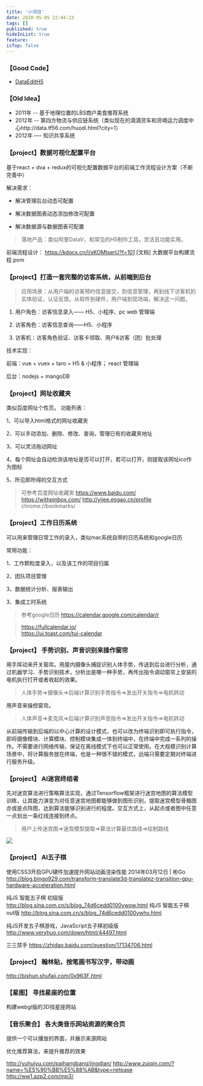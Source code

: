 ```yaml
---
title: '小项目'
date: 2020-05-05 22:44:23
tags: []
published: true
hideInList: true
feature: 
isTop: false
---
```

### 【Good Code】

* [DataEditH5](http://souxy.com/demo/edit.html)

### 【Old Idea】
* 2011年 -- 基于地理位置的LBS商户美食推荐系统
* 2012年 -- 第四方物流与供应链系统（类似现在的滴滴货车和货嘀运力调度中心http://data.tf56.com/huodi.html?city=1）
* 2012年 —- 知识共享系统


### 【project】数据可视化配置平台
基于react + dva + redux的可视化配置数据平台的前端工作流程设计方案（不断完善中）

解决需求：

+ 解决管理后台动态可配置

+ 解决数据图表动态添加修改可配置

+ 解决数据源与数据图表可配置

> 落地产品：类似阿里DataV，和常见的H5制作工具，灵活且功能实用。

前端流程设计：
https://kdocs.cn/l/sKOMtserU?f=101
[文档] 大数据平台构建流程.pom

### 【project】打造一套完整的访客系统，从前端到后台

> 应用场景：从用户端的访客预约信息提交，到信息管理，再到线下访客机的实体验证，认证反馈。从软件到硬件，用户端到现场端，解决这一问题。

1. 用户角色：访客信息录入—— H5、小程序、pc web 管理端

2. 访客角色：访客信息查询——H5、小程序

3. 访客机：访客角色验证、访客卡领取、用户&访客（团）批处理

技术实现：

前端：vue + vuex + taro = H5 & 小程序； react 管理端

后台：nodejs + mangoDB

<!-- 访客系统   会议预定系统   场馆预订系统  圣诞晚会抽票  摇奖系统  商品选购下订单  数据展示定制化平台 -->

<!-- ### 【project】赛车拉力***
实现平台：微信小游戏，实时对战3v3，2v2，个人障碍赛，个人竞速赛

故事一：巴音布鲁克赛道

故事二：罪恶都市赛道

故事伞：乡村赛道

实现技术栈：JS，webscoket，webgl3D，wechat SDK，nodejs，重力场

> 模型设计、技术选型可以参考 https://bruno-simon.com/  ，操控可以参考微信小游戏模式、王者荣耀、吃鸡模式
https://greensock.com/showcase/

 -->

### 【project】网址收藏夹
类似百度网址个性页。
功能列表：

1、可以导入html格式的网址收藏夹

2、可以手动添加、删除、修改、查询，管理已有的收藏夹地址

3、可以灵活拖动网址

4、每个网址会自动检测该地址是否可以打开，若可以打开，则提取该网址ico作为图标

5、所见即所得的交互方式

> 可参考百度网址收藏夹
https://www.baidu.com/
https://withpinbox.com/
http://yijee.esgao.cn/profile
chrome://bookmarks/


### 【project】工作日历系统
可以用来管理日常工作的录入，类似mac系统自带的日历系统和google日历

常用功能：

1、工作颗粒度录入，以及该工作的项目归属

2、团队项目管理

3、数据统计分析、报表输出

3、集成工时系统

> 参考google日历
https://calendar.google.com/calendar/r 

> https://fullcalendar.io/  
> https://ui.toast.com/tui-calendar

<!-- ### 【project】 精灵盒子

一种集成内置全息投影、AR效果的，正方体，大概45cm * 45cm * 45cm，里面的游戏，可以渲染成为场景，沙盘，建筑或者塔防游戏，可以给人以AR或者全息投影的真实效果，通过内置计算模块和六面投影屏幕，从外向内看到的就是很逼真的场景，用户可以通过手机app、或者游戏手柄来操作里面的人物进行任务闯关，值得实现的游戏有《纪念碑谷》、《生化危机》 -->

### 【project】 手势识别、声音识别来操作窗帘

用手挥动来开关窗帘。用屋内摄像头捕捉识别人体手势，传送到后台进行分析，通过机器学习、手势识别技术，分析出是哪一种手势，再传出指令调动窗帘上安装的电机执行打开或者收起的效果。
> 人体手势=>摄像头=>后端计算识别手势指令=>发出开关指令=>电机转动

用声音来操控窗帘。
> 人体声音=>麦克风=>后端计算识别声音指令=>发出开关指令=>电机转动

从前端传输到后端的以中心计算的设计模式，也可以改为终端识别即可执行指令，即将摄像模块、计算模块、控制模块集成一体到终端中，在终端中完成一系列的操作。不需要进行网络传输，保证在离线模式下也可以正常使用。在大规模识别计算场景中，将计算服务放在终端，也是一种很不错的模式，远端只需要定期对终端进行服务升级。

### 【project】 AI迷宫终结者

先对迷宫算法进行策略算法实现，通过Tensorflow框架进行迷宫地图的算法模型训练，让其能力演变为对任意迷宫地图都能够做到图形识别，提取迷宫模型骨骼图亦或是点阵图，达到算法能够识别进行的程度。交互方式上，从起点或者图中任意一点划出一条红线连接到终点。

> 用户上传迷宫图=>迷宫模型提取=>算法计算最优路径=>绘制路线
<img src="https://img-bbs.csdn.net/upload/201508/04/1438700761_871230.jpg">
<!-- 
https://tensorflow.google.cn/js/models
http://blog.sciencenet.cn/blog-671857-567654.html
https://www.samyzaf.com/ML/rl/qmaze.html  
http://www.webhek.com/apps/PathFinding/
-->

### 【project】 AI五子棋

使用CSS3开启GPU硬件加速提升网站动画渲染性能
2014年03月12日 | 彬Go
http://blog.bingo929.com/transform-translate3d-translatez-transition-gpu-hardware-acceleration.html


纯JS 智能五子棋 初级版 
http://blog.sina.com.cn/s/blog_74d6cedd0100ywow.html
纯JS 智能五子棋 out版 
http://blog.sina.com.cn/s/blog_74d6cedd0100ywhv.html

纯JS开发五子棋游戏，JavaScript五子棋初级版
http://www.veryhuo.com/down/html/44497.html

三三禁手
https://zhidao.baidu.com/question/17134706.html

### 【project】 翰林贴，按笔画书写汉字，带动画

http://bishun.shufaji.com/0x963F.html

### 【星图】 寻找星座的位置

构建webgl版的3D找星座网站

### 【音乐聚合】 各大类音乐网站资源的聚合页

提供一个可以播放的界面，并展示来源网站

优化推荐算法，来提升推荐的效果

http://yuhuiyu.com/paihangbang/jingdian/
http://www.zuiqin.com/?name=%E5%90%BB%E5%88%AB&type=netease
http://ww1.azp2.com/mp3/
